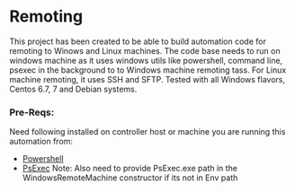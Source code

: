 # Remoting 
This project has been created to be able to build automation code for remoting to Winows and Linux machines. 
The code base needs to run on windows machine as it uses windows utils like powershell, command line, psexec in the background to to Windows machine remoting tass.
For Linux machine remoting, it uses SSH and SFTP.
Tested with all Windows flavors, Centos 6.7, 7 and Debian systems.

### Pre-Reqs:
Need following installed on controller host or machine you are running this automation from:
- [Powershell](https://docs.microsoft.com/en-us/powershell/scripting/setup/installing-windows-powershell?view=powershell-5.1)
- [PsExec](https://docs.microsoft.com/en-us/sysinternals/downloads/psexec)
  Note: Also need to provide PsExec.exe path in the WindowsRemoteMachine constructor if its not in Env path
